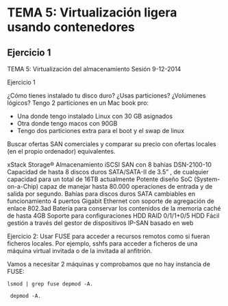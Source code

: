 # TEMA 5: Virtualización ligera usando contenedores

## Ejercicio 1
TEMA 5: Virtualización del almacenamiento
Sesión 9-12-2014

Ejercicio 1

¿Cómo tienes instalado tu disco duro? ¿Usas particiones? ¿Volúmenes lógicos?
Tengo 2 particiones en un Mac book pro:
- Una donde tengo instalado Linux con 30 GB asignados
- Otra donde tengo macos con 90GB
- Tengo dos particiones extra para el boot y el swap de linux


Buscar ofertas SAN comerciales y comparar su precio con ofertas locales (en el propio ordenador) equivalentes.

xStack Storage® Almacenamiento iSCSI SAN con 8 bahías
DSN-2100-10
Capacidad de hasta 8 discos duros SATA/SATA-II de 3.5” , de cualquier capacidad para un total de 16TB actualmente
Potente diseño SoC (System-on-a-Chip) capaz de manejar hasta 80.000 operaciones de entrada y de salida por segundo.
Bahías para discos duros SATA cambiables en funcionamiento
4 puertos Gigabit Ethernet con soporte de agregación de enlace 802.3ad
Batería para conservar los contenidos de la memoria caché de hasta 4GB
Soporte para configuraciones HDD RAID 0/1/1+0/5 HDD
Fácil gestión a través del gestor de dispositivos IP-SAN basado en web

Ejercicio 2: Usar FUSE para acceder a recursos remotos como si fueran ficheros locales.
Por ejemplo, sshfs para acceder a ficheros de una máquina virtual invitada o de la invitada al anfitrión.

Vamos a necesitar 2 máquinas y comprobamos que no hay instancia de FUSE:

```
lsmod | grep fuse depmod -A.

```

```
 depmod -A.

```
